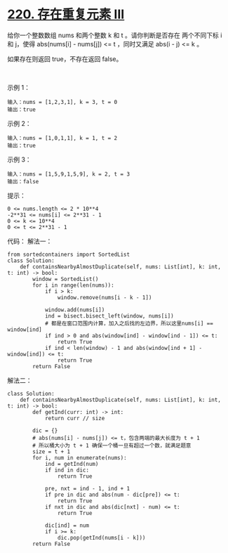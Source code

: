 # [220. 存在重复元素 III](https://leetcode-cn.com/problems/contains-duplicate-iii/)

给你一个整数数组 nums 和两个整数 k 和 t 。请你判断是否存在 两个不同下标 i 和 j，使得 abs(nums[i] - nums[j]) <= t ，同时又满足 abs(i - j) <= k 。

如果存在则返回 true，不存在返回 false。

 

示例 1：
```
输入：nums = [1,2,3,1], k = 3, t = 0
输出：true
```
示例 2：
```
输入：nums = [1,0,1,1], k = 1, t = 2
输出：true
```
示例 3：
```
输入：nums = [1,5,9,1,5,9], k = 2, t = 3
输出：false
```

提示：
```
0 <= nums.length <= 2 * 10**4
-2**31 <= nums[i] <= 2**31 - 1
0 <= k <= 10**4
0 <= t <= 2**31 - 1
```

代码：
解法一：
```python3
from sortedcontainers import SortedList
class Solution:
    def containsNearbyAlmostDuplicate(self, nums: List[int], k: int, t: int) -> bool:
        window = SortedList()
        for i in range(len(nums)):
            if i > k:
                window.remove(nums[i - k - 1])
            
            window.add(nums[i])
            ind = bisect.bisect_left(window, nums[i])
            # 都是在窗口范围内计算，加入之后找的左边界，所以这里nums[i] == window[ind]
            if ind > 0 and abs(window[ind] - window[ind - 1]) <= t:
                return True
            if ind < len(window) - 1 and abs(window[ind + 1] - window[ind]) <= t:
                return True
        return False
```

解法二：
```python3
class Solution:
    def containsNearbyAlmostDuplicate(self, nums: List[int], k: int, t: int) -> bool:
        def getInd(curr: int) -> int:
            return curr // size

        dic = {}
        # abs(nums[i] - nums[j]) <= t，包含两端的最大长度为 t + 1
        # 所以桶大小为 t + 1 确保一个桶一旦有超过一个数，就满足题意
        size = t + 1
        for i, num in enumerate(nums):
            ind = getInd(num)
            if ind in dic:
                return True

            pre, nxt = ind - 1, ind + 1
            if pre in dic and abs(num - dic[pre]) <= t:
                return True
            if nxt in dic and abs(dic[nxt] - num) <= t:
                return True

            dic[ind] = num
            if i >= k:
                dic.pop(getInd(nums[i - k]))
        return False
```